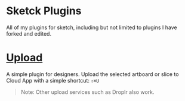 Sketck Plugins
==============

All of my plugins for sketch, including but not limited to plugins I have forked and edited.

# [Upload](https://github.com/jelias/sketch-plugins/tree/master/sketch-upload)

A simple plugin for designers. Upload the selected artboard or slice to Cloud App with a simple shortcut: `⇧⌘U`

>Note: Other upload services such as Droplr also work.
